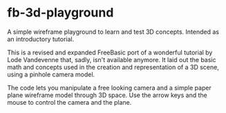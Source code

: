 # fb-3d-playground
A simple wireframe playground to learn and test 3D concepts. Intended as an introductory tutorial.

This is a revised and expanded FreeBasic port of a wonderful tutorial by Lode Vandevenne that, sadly, isn't available anymore. It laid out the basic math and concepts used in the creation and representation of a 3D scene, using a pinhole camera model.

The code lets you manipulate a free looking camera and a simple paper plane wireframe model through 3D space. Use the arrow keys and the mouse to control the camera and the plane.
